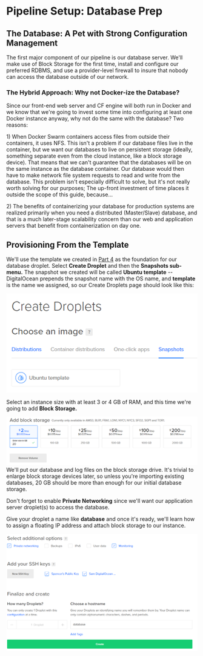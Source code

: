 # Pipeline Setup: Database Prep

## The Database: A Pet with Strong Configuration Management

The first major component of our pipeline is our database server. We'll make use of Block Storage for the first time, install and configure our preferred RDBMS, and use a provider-level firewall to insure that nobody can access the database outside of our network.

### The Hybrid Approach: Why not Docker-ize the Database?

Since our front-end web server and CF engine will both run in Docker and we know that we're going to invest some time into configuring at least one Docker instance anyway, why not do the same with the database? Two reasons:

1\) When Docker Swarm containers access files from outside their containers, it uses NFS. This isn't a problem if our database files live in the container, but we want our databases to live on persistent storage \(ideally, something separate even from the cloud instance, like a block storage device\). That means that we can't guarantee that the databases will be on the same instance as the database container. Our database would then have to make network file system requests to read and write from the database. This problem isn't especially difficult to solve, but it's not really worth solving for our purposes; The up-front investment of time places it outside the scope of this guide, because...

2\) The benefits of containerizing your database for production systems are realized primarily when you need a distributed \(Master/Slave\) database, and that is a much later-stage scalability concern than our web and application servers that benefit from containerization on day one.

## Provisioning From the Template

We'll use the template we created in [Part 4](https://github.com/MordantWastrel/cf_swarm/tree/9283ab9c2c02a35db461a74c8ffec14e766f3476/part-4-instance-setup-how-many-and-what-kind/README.md) as the foundation for our database droplet. Select **Create Droplet** and then the **Snapshots sub-menu.** The snapshot we created will be called **Ubuntu template** -- DigitalOcean prepends the snapshot name with the OS name, and **template** is the name we assigned, so our Create Droplets page should look like this:

![](/.gitbook/assets/snip_20180322114159.png)

Select an instance size with at least 3 or 4 GB of RAM, and this time we're going to add **Block Storage.**

![](/.gitbook/assets/snip_20180322124340.png)We'll put our database and log files on the block storage drive. It's trivial to enlarge block storage devices later, so unless you're importing existing databases, 20 GB should be more than enough for our initial database storage.

Don't forget to enable **Private Networking** since we'll want our application server droplet\(s\) to access the database.

Give your droplet a name like **database** and once it's ready, we'll learn how to assign a floating IP address and attach block storage to our instance.

![](/.gitbook/assets/snip_20180322130047.png)

